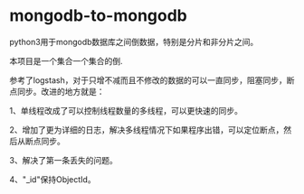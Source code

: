 # mongodb-to-mongodb
python3用于mongodb数据库之间倒数据，特别是分片和非分片之间。

本项目是一个集合一个集合的倒.

参考了logstash，对于只增不减而且不修改的数据的可以一直同步，阻塞同步，断点同步。改进的地方就是：

1、单线程改成了可以控制线程数量的多线程，可以更快速的同步。

2、增加了更为详细的日志，解决多线程情况下如果程序出错，可以定位断点，然后从断点同步。

3、解决了第一条丢失的问题。

4、"_id"保持ObjectId。
